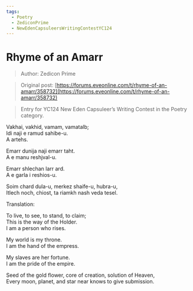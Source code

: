 ```yaml
---
tags:
  - Poetry
  - ZediconPrime
  - NewEdenCapsuleersWritingContestYC124
---
```


# Rhyme of an Amarr

> Author: Zedicon Prime

> Original post: [https://forums.eveonline.com/t/rhyme-of-an-amarr/358732](https://forums.eveonline.com/t/rhyme-of-an-amarr/358732)

> Entry for YC124 New Eden Capsuleer’s Writing Contest in the Poetry category.


Vakhai, vakhid, vamam, vamatalb;<br>
Idi naji e ramud sahibe-u.<br>
A artehs.<br>

Emarr dunija naji emarr taht.<br>
A e manu reshjval-u.<br>

Emarr shlechan larr ard.<br>
A e garla i reshios-u.<br>

Soim chard dula-u, merkez shaife-u, hubra-u,<br>
Itlech noch, chiost, ta riamkh nash veda tesel.<br>

Translation:

To live, to see, to stand, to claim;<br>
This is the way of the Holder.<br>
I am a person who rises.<br>

My world is my throne.<br>
I am the hand of the empress.<br>

My slaves are her fortune.<br>
I am the pride of the empire.<br>

Seed of the gold flower, core of creation, solution of Heaven,<br>
Every moon, planet, and star near knows to give submission.<br>
